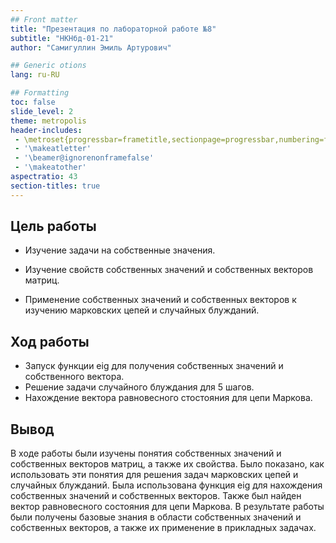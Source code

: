 ```yaml
---
## Front matter
title: "Презентация по лабораторной работе №8"
subtitle: "НКНбд-01-21"
author: "Самигуллин Эмиль Артурович"

## Generic otions
lang: ru-RU

## Formatting
toc: false
slide_level: 2
theme: metropolis
header-includes: 
 - \metroset{progressbar=frametitle,sectionpage=progressbar,numbering=fraction}
 - '\makeatletter'
 - '\beamer@ignorenonframefalse'
 - '\makeatother'
aspectratio: 43
section-titles: true
---
```


## Цель работы

- Изучение задачи на собственные значения. 

- Изучение свойств собственных значений и собственных векторов матриц.

- Применение собственных значений и собственных векторов к изучению марковских цепей и случайных блужданий.

## Ход работы

- Запуск функции eig для получения собственных значений и собственного вектора.
- Решение задачи случайного блуждания для 5 шагов.
- Нахождение вектора равновесного стостояния для цепи Маркова.

## Вывод

В ходе работы были изучены понятия собственных значений и собственных векторов матриц, а также их свойства. Было показано, как использовать эти понятия для решения задач марковских цепей и случайных блужданий. Была использована функция eig для нахождения собственных значений и собственных векторов. Также был найден вектор равновесного состояния для цепи Маркова. В результате работы были получены базовые знания в области собственных значений и собственных векторов, а также их применение в прикладных задачах.
